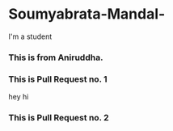 # Soumyabrata-Mandal-
I'm a student
### This is from Aniruddha.
### This is Pull Request no. 1
hey
hi
### This is Pull Request no. 2

